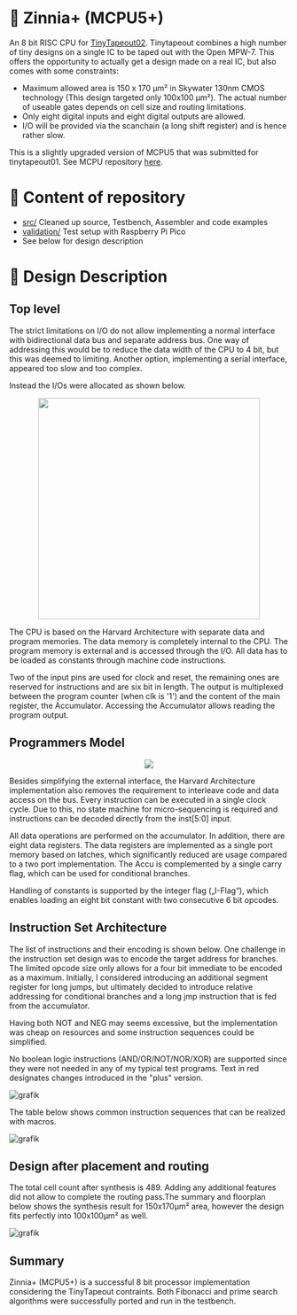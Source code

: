# 🌻 Zinnia+ (MCPU5+)

An 8 bit RISC CPU for [TinyTapeout02](http://www.tinytapeout.com). Tinytapeout combines a high number of tiny designs on a single IC to be taped out with the Open MPW-7. This offers the opportunity to actually get a design made on a real IC, but also comes with some constraints:

- Maximum allowed area is 150 x 170 µm² in Skywater 130nm CMOS technology (This design targeted only 100x100 µm²). The actual number of useable gates depends on cell size and routing limitations.
- Only eight digital inputs and eight digital outputs are allowed.
- I/O will be provided via the scanchain (a long shift register) and is hence rather slow.

This is a slightly upgraded version of MCPU5 that was submitted for tinytapeout01. See MCPU repository [here](https://github.com/cpldcpu/tinytapeout_mcpu5).
# 📂 Content of repository

  - [src/](src/) Cleaned up source, Testbench, Assembler and code examples
  - [validation/](validation/) Test setup with Raspberry Pi Pico
  - See below for design description
# 📝 Design Description

## Top level

The strict limitations on I/O do not allow implementing a normal interface with bidirectional data bus and separate address bus. One way of addressing this would be to reduce the data width of the CPU to 4 bit, but this was deemed to limiting. Another option, implementing a serial interface, appeared too slow and too complex.

Instead the I/Os were allocated as shown below.

<p align="center">
  <img width=400 src='https://user-images.githubusercontent.com/4086406/188716014-33053217-c1a6-4cac-afc2-257b7203d407.png'>
</p>

The CPU is based on the Harvard Architecture with separate data and program memories. The data memory is completely internal to the CPU. The program memory is external and is accessed through the I/O. All data has to be loaded as constants through machine code instructions.

Two of the input pins are used for clock and reset, the remaining ones are reserved for instructions and are six bit in length. The output is multiplexed between the program counter (when clk is '1') and the content of the main register, the Accumulator. Accessing the Accumulator allows reading the program output.

## Programmers Model

<p align="center">
  <img src='https://user-images.githubusercontent.com/4086406/188716065-a4d7755b-9020-4291-94e4-f22cf04bb168.png'>
</p>

Besides simplifying the external interface, the Harvard Architecture implementation also removes the requirement to interleave code and data access on the bus. Every instruction can be executed in a single clock cycle. Due to this, no state machine for micro-sequencing is required and instructions can be decoded directly from the inst[5:0] input.

All data operations are performed on the accumulator. In addition, there are eight data registers. The data registers are implemented as a single port memory based on latches, which significantly reduced are usage compared to a two port implementation. The Accu is complemented by a single carry flag, which can be used for conditional branches.

Handling of constants is supported by the integer flag („I-Flag“), which enables loading an eight bit constant with two consecutive 6 bit opcodes.

## Instruction Set Architecture

The list of instructions and their encoding is shown below. One challenge in the instruction set design was to encode the target address for branches. The limited opcode size only allows for a four bit immediate to be encoded as a maximum. Initially, I considered introducing an additional segment register for long jumps, but ultimately decided to introduce relative addressing for conditional branches and a long jmp instruction that is fed from the accumulator. 

Having both NOT and NEG may seems excessive, but the implementation was cheap on resources and some instruction sequences could be simplified.

No boolean logic instructions (AND/OR/NOT/NOR/XOR) are supported since they were not needed in any of my typical test programs. Text in red designates changes introduced in the "plus" version.

![grafik](https://user-images.githubusercontent.com/4086406/203659032-e13c530f-e562-4d85-aa3f-09143ee01ffc.png)

The table below shows common instruction sequences that can be realized with macros.

![grafik](https://user-images.githubusercontent.com/4086406/203659101-74bc7362-8260-4496-8dc3-1d5b81d2c75f.png)

## Design after placement and routing

The total cell count after synthesis is 489. Adding any additional features did not allow to complete the routing pass.The summary and floorplan below shows the synthesis result for 150x170µm² area, however the design fits perfectly into 100x100µm² as well.

![grafik](https://user-images.githubusercontent.com/4086406/203656983-452cd3ca-3c28-4574-80f0-404b9c2e9404.png)

## Summary

Zinnia+ (MCPU5+) is a successful 8 bit processor implementation considering the TinyTapeout contraints. Both Fibonacci and prime search algorithms were successfully ported and run in the testbench.
